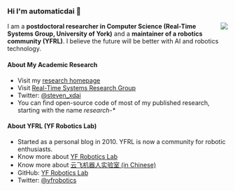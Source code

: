 ### Hi I'm automaticdai 👋

<img align="right" src="https://github-readme-stats.vercel.app/api?username=automaticdai&show_icons=true&icon_color=0366d6&text_color=24292e&bg_color=ffffff&hide_title=true" />

I am a **postdoctoral researcher in Computer Science (Real-Time Systems Group, University of York)** and a **maintainer of a robotics community (YFRL)**. I believe the future will be better with AI and robotics technology.

#### About My Academic Research
- Visit my [research homepage](https://www.xiaotiandai.com)
- Visit [Real-Time Systems Research Group](https://www.cs.york.ac.uk/rts/)
- Twitter: [@steven_xdai](https://twitter.com/steven_xdai)
- You can find open-source code of most of my published research, starting with the name *research-\**

#### About YFRL (YF Robotics Lab)
- Started as a personal blog in 2010. YFRL is now a community for robotic enthusiasts.
- Know more about [YF Robotics Lab](https://www.yfrl.org)
- Know more about [云飞机器人实验室 (in Chinese)](https://www.yfworld.com)
- GitHub: [YF Robotics Lab](https://github.com/yfrobotics)
- Twitter: [@yfrobotics](https://twitter.com/yfrobotics)
